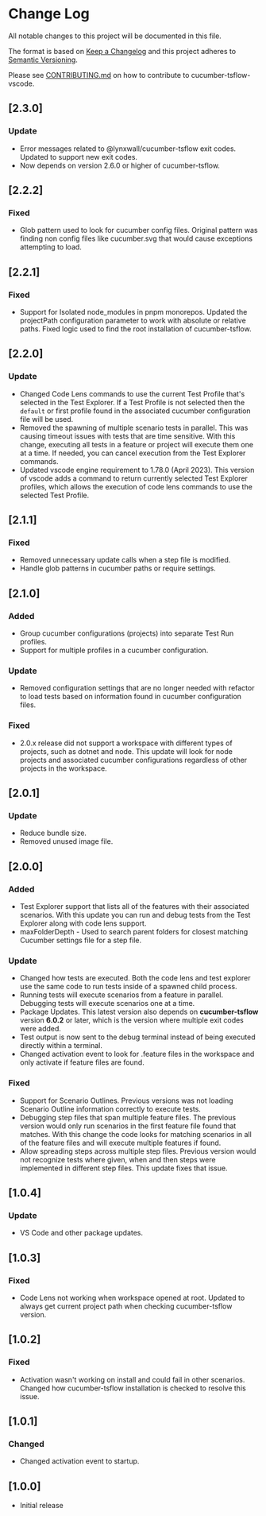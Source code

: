 # Change Log

All notable changes to this project will be documented in this file.

The format is based on [Keep a Changelog](http://keepachangelog.com/)
and this project adheres to [Semantic Versioning](http://semver.org/).

Please see [CONTRIBUTING.md](CONTRIBUTE.md) on how to contribute to cucumber-tsflow-vscode.

## [2.3.0]

### Update

- Error messages related to @lynxwall/cucumber-tsflow exit codes. Updated to support new exit codes.
- Now depends on version 2.6.0 or higher of cucumber-tsflow.

## [2.2.2]

### Fixed

- Glob pattern used to look for cucumber config files. Original pattern was finding non config files like cucumber.svg that would cause exceptions attempting to load.

## [2.2.1]

### Fixed

- Support for Isolated node_modules in pnpm monorepos. Updated the projectPath configuration parameter to work with absolute or relative paths. Fixed logic used to find the root installation of cucumber-tsflow.

## [2.2.0]

### Update

- Changed Code Lens commands to use the current Test Profile that's selected in the Test Explorer. If a Test Profile is not selected then the `default` or first profile found in the associated cucumber configuration file will be used.
- Removed the spawning of multiple scenario tests in parallel. This was causing timeout issues with tests that are time sensitive. With this change, executing all tests in a feature or project will execute them one at a time. If needed, you can cancel execution from the Test Explorer commands.
- Updated vscode engine requirement to 1.78.0 (April 2023). This version of vscode adds a command to return currently selected Test Explorer profiles, which allows the execution of code lens commands to use the selected Test Profile.

## [2.1.1]

### Fixed

- Removed unnecessary update calls when a step file is modified.
- Handle glob patterns in cucumber paths or require settings.

## [2.1.0]

### Added

- Group cucumber configurations (projects) into separate Test Run profiles.
- Support for multiple profiles in a cucumber configuration.

### Update

- Removed configuration settings that are no longer needed with refactor to load tests based on information found in cucumber configuration files.

### Fixed

- 2.0.x release did not support a workspace with different types of projects, such as dotnet and node. This update will look for node projects and associated cucumber configurations regardless of other projects in the workspace.

## [2.0.1]

### Update

- Reduce bundle size.
- Removed unused image file.

## [2.0.0]

### Added

- Test Explorer support that lists all of the features with their associated scenarios. With this update you can run and debug tests from the Test Explorer along with code lens support.
- maxFolderDepth - Used to search parent folders for closest matching Cucumber settings file for a step file.

### Update

- Changed how tests are executed. Both the code lens and test explorer use the same code to run tests inside of a spawned child process.
- Running tests will execute scenarios from a feature in parallel. Debugging tests will execute scenarios one at a time.
- Package Updates. This latest version also depends on **cucumber-tsflow** version **6.0.2** or later, which is the version where multiple exit codes were added.
- Test output is now sent to the debug terminal instead of being executed directly within a terminal.
- Changed activation event to look for .feature files in the workspace and only activate if feature files are found.

### Fixed

- Support for Scenario Outlines. Previous versions was not loading Scenario Outline information correctly to execute tests.
- Debugging step files that span multiple feature files. The previous version would only run scenarios in the first feature file found that matches. With this change the code looks for matching scenarios in all of the feature files and will execute multiple features if found.
- Allow spreading steps across multiple step files. Previous version would not recognize tests where given, when and then steps were implemented in different step files. This update fixes that issue.

## [1.0.4]

### Update

- VS Code and other package updates.

## [1.0.3]

### Fixed

- Code Lens not working when workspace opened at root. Updated to always get current project path when checking cucumber-tsflow version.

## [1.0.2]

### Fixed

- Activation wasn't working on install and could fail in other scenarios. Changed how cucumber-tsflow installation is checked to resolve this issue.

## [1.0.1]

### Changed

- Changed activation event to startup.

## [1.0.0]

- Initial release
